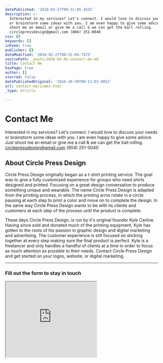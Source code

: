 ```yaml
---
datePublished: '2018-02-27T00:31:05.163Z'
description: >-
  Interested in my services? Let's connect. I would love to discuss your needs
  or brainstorm some ideas with you. I am even happy to give some advice. Just
  shoot me an email or give me a call & we can get the ball rolling.
  circlepressdesign@gmail.com (804) 251-0040
via: {}
keywords: []
inFeed: true
publisher: {}
dateModified: '2018-02-27T00:31:04.747Z'
sourcePath: _posts/2016-03-05-contact-me.md
title: Contact Me
hasPage: true
author: []
starred: false
datePublishedOriginal: '2016-10-30T00:12:03.905Z'
url: contact-me/index.html
_type: Article

---
```

# Contact Me

Interested in my services? Let's connect. I would love to discuss your needs or brainstorm some ideas with you. I am even happy to give some advice. Just shoot me an email or give me a call & we can get the ball rolling. circlepressdesign@gmail.com (804) 251-0040

## About Circle Press Design

Circle Press Design originally began as a t-shirt printing service. The goal was to give a fully customized experience for groups who need shirts designed and printed. Focusing on a great design conversation to produce something unique and wearable. The name Circle Press Design is adapted from the printing process, in which the printing arms rotate in a circle pausing at each step to print a color and move on to complete the design. In the same way Circle Press Design wants to be with its clients and customers at each step of the process until the product is complete.

These days Circle Press Design, is run by it's original founder Kyle Carline. Having since sold and donated much of the printing equipment, Kyle has gotten to the roots of his passion in graphic design and digital marketing and advertising. The customer experience is still focused on sticking together at every step making sure the final product is perfect. Kyle is a freelancer and only handles a handful of clients at a time in order to focus as much attention as possible to their needs. Contact Circle Press Design and get started on your logos, website, or digital marketing.

---

### Fill out the form to stay in touch

<iframe src="https://the-grid.github.io/ed-userhtml/?g=eJy1VVtv2zYUftevONEe7ACV1Muadb6hLRqja4yuqHcpOuyBoo4kNhSpkFQcJ8h_76Eoe2mXbG2BCpBpkt_5eG4fNbPciNaB27Y4jx1euOwDO2dhNV5EAGWnuBNaAa-Rny61acYl_RxClsG6yxvhIO-c8wAp-CkWZHNFLxBgGIIpeDMQqu0cnDPZod2h-tHvps32ec-VFsKyXGIBc3Cmw-ktkJ6D9uNnUsIa3UEcUAZdZ9Te7DqKZlmIZxHNrNtKXERpcPkqyhk_rYzuVJFwLbWZwA945J9plGtToLlr2bBCdHYCj9uLaTRgNrVwdGbLikKoagIP7rcX8ON9j_CZTZgUlZoAR-XQDGsFcm2YT_AElFZkTqG3km0nlCopFCa51Px0GpVaucSKSyTeI095HfUJvTWGr3fz0cPv5mYo-a1-lv3zn97mknnevbdPvpOzD4Oz1CuhRWZ9dhVrSBe27_PE6aTSupKY2BrRxaBV2JnHQ9P9oxFXC3s4JQXNQviBCBsmZDyobZiQYxxrLSkB8_g4rBk864TBYgGz3Cz8-ylPKYx1_m98Q7mfUS09Bl570F00kv0vy4r9m6QnAhioOLHYeRwUtWMKeYmHc3aajYPw5_GaigYNQtce-BRlPtdeneEysobP49q51k6ybHNpilQoKgtTBZNUzh5dMMeSVsttKaSMFzcl_mUkrdGNsLjneCqZQ-u-hWpTM7epkhIdr--m8Snj1DHE189_f7ui22u04w2LaWiwlOsmaxg32mY2e3ZSbnm-aVZn7xWuV6_ebZaPkV8eseqX9c9L8-flm42TK_6alSeP_vjpfH3GxdH75cnLDC-Qj_bH9g09h0LzriG5pH5u_xrd3tyjv6PhwiXhHZ8TfiWsQ4VmPFiM7gFdv4vhsse0NehhL7BknXTjw3Bl-5yM9wHfgysqu6t1MYHRm1_XvxFJrgsSpsINeOG8oLqGD8x1YABIXY1qbNC2FEZ_pI9HU5akrsajdcc5WntAVDvM4d6UM38-GqPNTcN-YTw69oM37OdpQzSsCtZ0-r6CHwGTvmxi" height="250" style=""></iframe>
